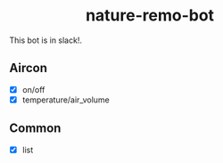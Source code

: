 <div align="center">
  <h1>nature-remo-bot</h1>
</div>

This bot is in slack!.

## Aircon
- [x] on/off
- [x] temperature/air_volume

## Common
- [x] list